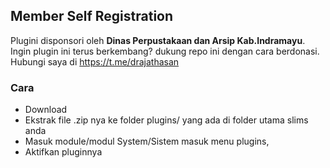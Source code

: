 ## Member Self Registration
Plugini disponsori oleh **Dinas Perpustakaan dan Arsip Kab.Indramayu**. Ingin plugin ini terus berkembang? dukung repo ini dengan cara berdonasi. Hubungi saya di https://t.me/drajathasan
### Cara
* Download
* Ekstrak file .zip nya ke folder plugins/ yang ada di folder utama slims anda
* Masuk module/modul System/Sistem masuk menu plugins,
* Aktifkan pluginnya 
